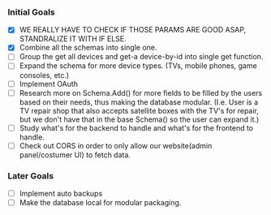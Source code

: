 ### Initial Goals

- [x] WE REALLY HAVE TO CHECK IF THOSE PARAMS ARE GOOD ASAP, STANDRALIZE IT WITH IF ELSE.
- [x] Combine all the schemas into single one.
- [ ] Group the get all devices and get-a device-by-id into single get function.
- [ ] Expand the schema for more device types. (TVs, mobile phones, game consoles, etc.)
- [ ] Implement OAuth
- [ ] Research more on Schema.Add() for more fields to be filled by the users based on their needs, thus making the database modular.
      (I.e. User is a TV repair shop that also accepts satellite boxes with the TV's for repair, but we don't have that in the base Schema() so the user can expand it.)
- [ ] Study what's for the backend to handle and what's for the frontend to handle.
- [ ] Check out CORS in order to only allow our website(admin panel/costumer UI) to fetch data.

### Later Goals

- [ ] Implement auto backups
- [ ] Make the database local for modular packaging.
